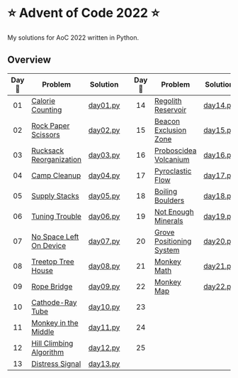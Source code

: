 # :star: Advent of Code 2022 :star:

My solutions for AoC 2022 written in Python.

## Overview

| Day :christmas_tree: | Problem | Solution | | Day :christmas_tree: | Problem | Solution |
| :---: | --- | --- | --- | :---: | --- | --- |
| 01 | [Calorie Counting](https://adventofcode.com/2022/day/1) | [day01.py](src/solutions/day01.py) || 14 | [Regolith Reservoir](https://adventofcode.com/2022/day/14) | [day14.py](src/solutions/day14.py) |
| 02 | [Rock Paper Scissors](https://adventofcode.com/2022/day/2) | [day02.py](src/solutions/day02.py) || 15 | [Beacon Exclusion Zone](https://adventofcode.com/2022/day/15) | [day15.py](src/solutions/day15.py) |
| 03 | [Rucksack Reorganization](https://adventofcode.com/2022/day/3) | [day03.py](src/solutions/day03.py) || 16 | [Proboscidea Volcanium](https://adventofcode.com/2022/day/16) | [day16.py](src/solutions/day16.py) |
| 04 | [Camp Cleanup](https://adventofcode.com/2022/day/4) | [day04.py](src/solutions/day04.py) || 17 | [Pyroclastic Flow](https://adventofcode.com/2022/day/17) | [day17.py](src/solutions/day17.py) |
| 05 | [Supply Stacks](https://adventofcode.com/2022/day/5) | [day05.py](src/solutions/day05.py) || 18 | [Boiling Boulders](https://adventofcode.com/2022/day/18) | [day18.py](src/solutions/day18.py) |
| 06 | [Tuning Trouble](https://adventofcode.com/2022/day/6) | [day06.py](src/solutions/day06.py) || 19 | [Not Enough Minerals](https://adventofcode.com/2022/day/19) | [day19.py](src/solutions/day19.py) |
| 07 | [No Space Left On Device](https://adventofcode.com/2022/day/7) | [day07.py](src/solutions/day07.py) || 20 | [Grove Positioning System](https://adventofcode.com/2022/day/20) | [day20.py](src/solutions/day20.py) 
| 08 | [Treetop Tree House](https://adventofcode.com/2022/day/8) | [day08.py](src/solutions/day08.py) || 21 | [Monkey Math](https://adventofcode.com/2022/day/21) | [day21.py](src/solutions/day21.py) |
| 09 | [Rope Bridge](https://adventofcode.com/2022/day/9) | [day09.py](src/solutions/day09.py) || 22 | [Monkey Map](https://adventofcode.com/2022/day/22) | [day22.py](src/solutions/day22.py) |
| 10 | [Cathode-Ray Tube](https://adventofcode.com/2022/day/10) | [day10.py](src/solutions/day10.py) || 23 | [](https://adventofcode.com/2022/day/23) | [](src/solutions/day23.py) |
| 11 | [Monkey in the Middle](https://adventofcode.com/2022/day/11) | [day11.py](src/solutions/day11.py) || 24 | [](https://adventofcode.com/2022/day/24) | [](src/solutions/day24.py) |
| 12 | [Hill Climbing Algorithm](https://adventofcode.com/2022/day/12) | [day12.py](src/solutions/day12.py) || 25 | [](https://adventofcode.com/2022/day/25) | [](src/solutions/day25.py) |
| 13 | [Distress Signal](https://adventofcode.com/2022/day/13) | [day13.py](src/solutions/day13.py) |